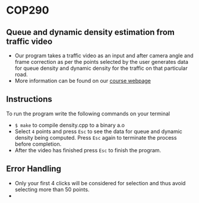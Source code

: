 # COP290

## Queue and dynamic density estimation from traffic video
* Our program takes a traffic video as an input and after camera angle and frame correction as per the points selected by the user generates data for queue density and dynamic density for the traffic on that particular road.
* More information can be found on our [course webpage](https://www.cse.iitd.ac.in/~rijurekha/cop290_2021.html) 

## Instructions
To run the program write the following commands on your terminal
* `$ make` to compile density.cpp to a binary a.o
* Select `4` points and press `Esc` to see the data for queue and dynamic density being computed. Press `Esc` again to terminate the process before completion.
* After the video has finished press `Esc` to finish the program.

## Error Handling
* Only your first 4 clicks will be considered for selection and thus avoid selecting more than 50 points.
* 

